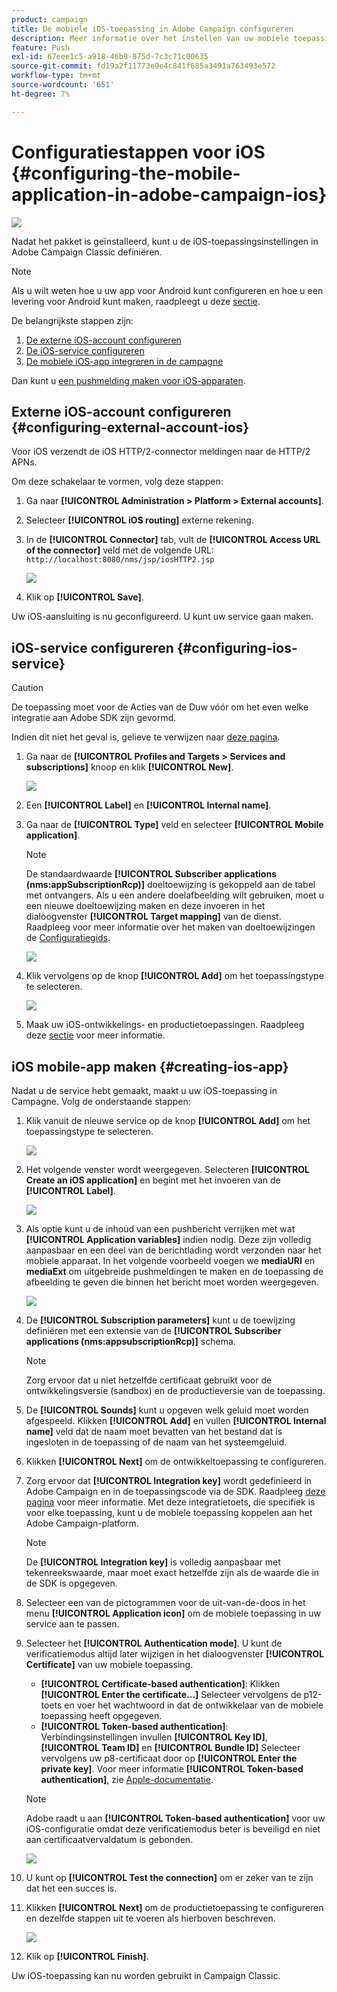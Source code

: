 ```yaml
---
product: campaign
title: De mobiele iOS-toepassing in Adobe Campaign configureren
description: Meer informatie over het instellen van uw mobiele toepassing voor iOS
feature: Push
exl-id: 67eee1c5-a918-46b9-875d-7c3c71c00635
source-git-commit: fd19a2f11773e9e4c841f685a3491a763493e572
workflow-type: tm+mt
source-wordcount: '651'
ht-degree: 7%

---
```


# Configuratiestappen voor iOS {#configuring-the-mobile-application-in-adobe-campaign-ios}

![](../../assets/common.svg)

Nadat het pakket is geïnstalleerd, kunt u de iOS-toepassingsinstellingen in Adobe Campaign Classic definiëren.

>[!NOTE]
>
>Als u wilt weten hoe u uw app voor Android kunt configureren en hoe u een levering voor Android kunt maken, raadpleegt u deze [sectie](configuring-the-mobile-application-android.md).

De belangrijkste stappen zijn:

1. [De externe iOS-account configureren](#configuring-external-account-ios)
1. [De iOS-service configureren](#configuring-ios-service)
1. [De mobiele iOS-app integreren in de campagne](#creating-ios-app)

Dan kunt u [een pushmelding maken voor iOS-apparaten](create-notifications-ios.md).


## Externe iOS-account configureren {#configuring-external-account-ios}

Voor iOS verzendt de iOS HTTP/2-connector meldingen naar de HTTP/2 APNs.

Om deze schakelaar te vormen, volg deze stappen:

1. Ga naar **[!UICONTROL Administration > Platform > External accounts]**.
1. Selecteer **[!UICONTROL iOS routing]** externe rekening.
1. In de **[!UICONTROL Connector]** tab, vult de **[!UICONTROL Access URL of the connector]** veld met de volgende URL: ```http://localhost:8080/nms/jsp/iosHTTP2.jsp```

   ![](assets/nmac_connectors.png)

1. Klik op **[!UICONTROL Save]**.

Uw iOS-aansluiting is nu geconfigureerd. U kunt uw service gaan maken.

## iOS-service configureren {#configuring-ios-service}

>[!CAUTION]
>
>De toepassing moet voor de Acties van de Duw vóór om het even welke integratie aan Adobe SDK zijn gevormd.
>
>Indien dit niet het geval is, gelieve te verwijzen naar [deze pagina](https://developer.apple.com/documentation/usernotifications).

1. Ga naar de **[!UICONTROL Profiles and Targets > Services and subscriptions]** knoop en klik **[!UICONTROL New]**.

   ![](assets/nmac_service_1.png)

1. Een **[!UICONTROL Label]** en **[!UICONTROL Internal name]**.
1. Ga naar de **[!UICONTROL Type]** veld en selecteer **[!UICONTROL Mobile application]**.

   >[!NOTE]
   >
   >De standaardwaarde **[!UICONTROL Subscriber applications (nms:appSubscriptionRcp)]** doeltoewijzing is gekoppeld aan de tabel met ontvangers. Als u een andere doelafbeelding wilt gebruiken, moet u een nieuwe doeltoewijzing maken en deze invoeren in het dialoogvenster **[!UICONTROL Target mapping]** van de dienst. Raadpleeg voor meer informatie over het maken van doeltoewijzingen de [Configuratiegids](../../configuration/using/about-custom-recipient-table.md).

   ![](assets/nmac_ios.png)

1. Klik vervolgens op de knop **[!UICONTROL Add]** om het toepassingstype te selecteren.

   ![](assets/nmac_service_2.png)

1. Maak uw iOS-ontwikkelings- en productietoepassingen. Raadpleeg deze [sectie](configuring-the-mobile-application.md#creating-ios-app) voor meer informatie.

## iOS mobile-app maken {#creating-ios-app}

Nadat u de service hebt gemaakt, maakt u uw iOS-toepassing in Campagne. Volg de onderstaande stappen:

1. Klik vanuit de nieuwe service op de knop **[!UICONTROL Add]** om het toepassingstype te selecteren.

   ![](assets/nmac_service_2.png)

1. Het volgende venster wordt weergegeven. Selecteren **[!UICONTROL Create an iOS application]** en begint met het invoeren van de **[!UICONTROL Label]**.

   ![](assets/nmac_ios_2.png)

1. Als optie kunt u de inhoud van een pushbericht verrijken met wat **[!UICONTROL Application variables]** indien nodig. Deze zijn volledig aanpasbaar en een deel van de berichtlading wordt verzonden naar het mobiele apparaat.
In het volgende voorbeeld voegen we **mediaURl** en **mediaExt** om uitgebreide pushmeldingen te maken en de toepassing de afbeelding te geven die binnen het bericht moet worden weergegeven.

   ![](assets/nmac_ios_3.png)

1. De **[!UICONTROL Subscription parameters]** kunt u de toewijzing definiëren met een extensie van de **[!UICONTROL Subscriber applications (nms:appsubscriptionRcp)]** schema.

   >[!NOTE]
   >
   >Zorg ervoor dat u niet hetzelfde certificaat gebruikt voor de ontwikkelingsversie (sandbox) en de productieversie van de toepassing.

1. De **[!UICONTROL Sounds]** kunt u opgeven welk geluid moet worden afgespeeld. Klikken **[!UICONTROL Add]** en vullen **[!UICONTROL Internal name]** veld dat de naam moet bevatten van het bestand dat is ingesloten in de toepassing of de naam van het systeemgeluid.

1. Klikken **[!UICONTROL Next]** om de ontwikkeltoepassing te configureren.

1. Zorg ervoor dat **[!UICONTROL Integration key]** wordt gedefinieerd in Adobe Campaign en in de toepassingscode via de SDK. Raadpleeg [deze pagina](integrating-campaign-sdk-into-the-mobile-application.md) voor meer informatie. Met deze integratietoets, die specifiek is voor elke toepassing, kunt u de mobiele toepassing koppelen aan het Adobe Campaign-platform.

   >[!NOTE]
   >
   > De **[!UICONTROL Integration key]** is volledig aanpasbaar met tekenreekswaarde, maar moet exact hetzelfde zijn als de waarde die in de SDK is opgegeven.

1. Selecteer een van de pictogrammen voor de uit-van-de-doos in het menu **[!UICONTROL Application icon]** om de mobiele toepassing in uw service aan te passen.

1. Selecteer het **[!UICONTROL Authentication mode]**. U kunt de verificatiemodus altijd later wijzigen in het dialoogvenster **[!UICONTROL Certificate]** van uw mobiele toepassing.
   * **[!UICONTROL Certificate-based authentication]**: Klikken **[!UICONTROL Enter the certificate...]**  Selecteer vervolgens de p12-toets en voer het wachtwoord in dat de ontwikkelaar van de mobiele toepassing heeft opgegeven.
   * **[!UICONTROL Token-based authentication]**: Verbindingsinstellingen invullen **[!UICONTROL Key ID]**, **[!UICONTROL Team ID]** en **[!UICONTROL Bundle ID]** Selecteer vervolgens uw p8-certificaat door op **[!UICONTROL Enter the private key]**. Voor meer informatie **[!UICONTROL Token-based authentication]**, zie [Apple-documentatie](https://developer.apple.com/documentation/usernotifications/setting_up_a_remote_notification_server/establishing_a_token-based_connection_to_apns).

   >[!NOTE]
   >
   > Adobe raadt u aan **[!UICONTROL Token-based authentication]** voor uw iOS-configuratie omdat deze verificatiemodus beter is beveiligd en niet aan certificaatvervaldatum is gebonden.

   ![](assets/nmac_ios_4.png)

1. U kunt op **[!UICONTROL Test the connection]** om er zeker van te zijn dat het een succes is.

1. Klikken **[!UICONTROL Next]** om de productietoepassing te configureren en dezelfde stappen uit te voeren als hierboven beschreven.

   ![](assets/nmac_ios_5.png)

1. Klik op **[!UICONTROL Finish]**.

Uw iOS-toepassing kan nu worden gebruikt in Campaign Classic.
